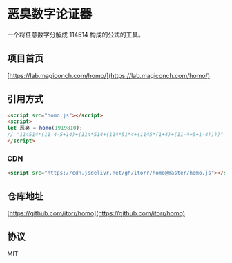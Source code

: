 # 恶臭数字论证器
一个将任意数字分解成 114514 构成的公式的工具。

## 项目首页
[https://lab.magiconch.com/homo/](https://lab.magiconch.com/homo/)

## 引用方式
```HTML
<script src="homo.js"></script>
<script>
let 恶臭 = homo(1919810);
// "114514*(11-4-5+14)+(114*514+(114*51*4+(1145*(1+4)+(11-4+5+1-4))))"
</script>
```
### CDN
```HTML
<script src="https://cdn.jsdelivr.net/gh/itorr/homo@master/homo.js"></script>
```

## 仓库地址
[https://github.com/itorr/homo](https://github.com/itorr/homo)

## 协议
MIT
